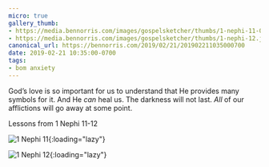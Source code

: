 ```yaml
---
micro: true
gallery_thumb:
- https://media.bennorris.com/images/gospelsketcher/thumbs/1-nephi-11-02.jpg
- https://media.bennorris.com/images/gospelsketcher/thumbs/1-nephi-12.jpg
canonical_url: https://bennorris.com/2019/02/21/201902211035000700
date: 2019-02-21 10:35:00-0700
tags:
- bom anxiety
---
```


God’s love is so important for us to understand that He provides many symbols for it. And He *can* heal us. The darkness will not last. *All* of our afflictions will go away at some point.

Lessons from 1 Nephi 11-12

![1 Nephi 11](https://media.bennorris.com/images/gospelsketcher/bom-anxiety-study/1-nephi-11-02.jpg){:loading="lazy"}

![1 Nephi 12](https://media.bennorris.com/images/gospelsketcher/bom-anxiety-study/1-nephi-12.jpg){:loading="lazy"}